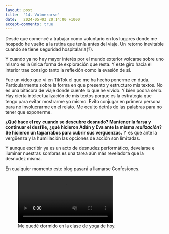```yaml
---
layout: post
title:  "14. Vulnerarse"
date:   2024-05-03 20:14:00 +1000
accept-comments: true
---
```

Desde que comencé a trabajar como voluntario en los lugares donde me hospedo he vuelto a la rutina que tenía antes del viaje. Un retorno inevitable cuando se tiene seguridad hospitalaria(?).

Y cuando ya no hay mayor interés por el mundo exterior volcarse sobre uno mismo es la única forma de exploración que resta. Y este giro hacia el interior trae consigo tanto la reflexión como la evasión de sí.

Fue un vídeo que vi en TikTok el que me ha hecho ponerme en duda. Particularmente sobre la forma en que presento y estructuro mis textos. No es una bitácora de viaje donde cuente lo que he vivido. Y bien podría serlo. Hay cierta intelectualización de mis textos porque es la estrategia que tengo para evitar mostrarme yo mismo. Evito conjugar en primera persona para no involucrarme en el relato. Me oculto detrás de las palabras para no tener que exponerme.

**¿Qué hace el rey cuando se descubre desnudo? Mantener la farsa y continuar el desfile, ¿qué hicieron Adán y Eva ante la misma *realización*? Se hicieron un taparrabos para cubrir sus vergüenzas.** Y es que ante la vergüenza y la humillación las opciones de acción son limitadas.

Y aunque escribir ya es un acto de desnudez performático, develarse e iluminar nuestras sombras es una tarea aún más reveladora que la desnudez misma.

En cualquier momento este blog pasará a llamarse Confesiones.

<figure>
<video controls autoplay loop muted>
	<source type="video/mp4" src="https://github.com/corvalanlara/periplo/raw/main/assets/images/marruecos6.mp4">
	Tu navegador no soporta
</video>
<figcaption>
Me quedé dormido en la clase de yoga de hoy.
</figcaption>
</figure>
